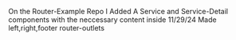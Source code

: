 On the Router-Example Repo I Added A Service and Service-Detail components with the neccessary content inside
11/29/24  Made left,right,footer router-outlets
